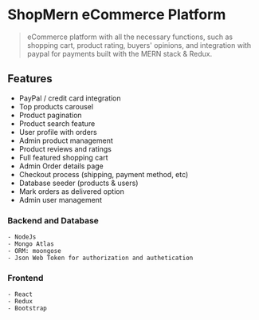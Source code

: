 # ShopMern eCommerce Platform

> eCommerce platform with all the necessary functions, such as shopping cart, product rating, buyers' opinions, and integration with paypal for payments built with the MERN stack & Redux.


## Features

- PayPal / credit card integration
- Top products carousel
- Product pagination
- Product search feature
- User profile with orders
- Admin product management
- Product reviews and ratings
- Full featured shopping cart
- Admin Order details page
- Checkout process (shipping, payment method, etc)
- Database seeder (products & users)
- Mark orders as delivered option
- Admin user management

### Backend and Database

    - NodeJs
    - Mongo Atlas
    - ORM: moongose
    - Json Web Token for authorization and authetication

### Frontend
    - React
    - Redux
    - Bootstrap
